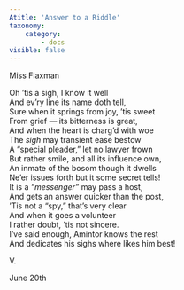 ```yaml
---
Atitle: 'Answer to a Riddle'
taxonomy:
    category:
        - docs
visible: false
---
```


<div class="author">Miss Flaxman</div>

Oh ’tis a sigh, I know it well  
And ev’ry line its name doth tell,  
Sure when it springs from joy, ’tis sweet  
From grief — its bitterness is great,  
And when the heart is charg’d with woe  
The *sigh* may transient ease bestow  
A “special pleader,” let no lawyer frown  
But rather smile, and all its influence own,  
An inmate of the bosom though it dwells  
Ne’er issues forth but it some secret tells!  
It is a *“messenger”* may pass a host,  
And gets an answer quicker than the post,  
’Tis not a “spy,” that’s very clear  
And when it goes a volunteer  
I rather doubt, ’tis not sincere.  
I’ve said enough, Amintor knows the rest  
And dedicates his sighs where likes him best!  
  
V.  
  
June 20th